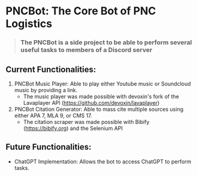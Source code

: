 # PNCBot: The Core Bot of PNC Logistics
> ### The PNCBot is a side project to be able to perform several useful tasks to members of a Discord server
## Current Functionalities:
1. PNCBot Music Player: Able to play either Youtube music or Soundcloud music by providing a link.
   - The music player was made possible with devoxin's fork of the Lavaplayer API (https://github.com/devoxin/lavaplayer)
2. PNCBot Citation Generator: Able to mass cite multiple sources using either APA 7, MLA 9, or CMS 17.
   - The citation scraper was made possible with Bibify (https://bibify.org) and the Selenium API
## Future Functionalities:
- ChatGPT Implementation: Allows the bot to access ChatGPT to perform tasks.

